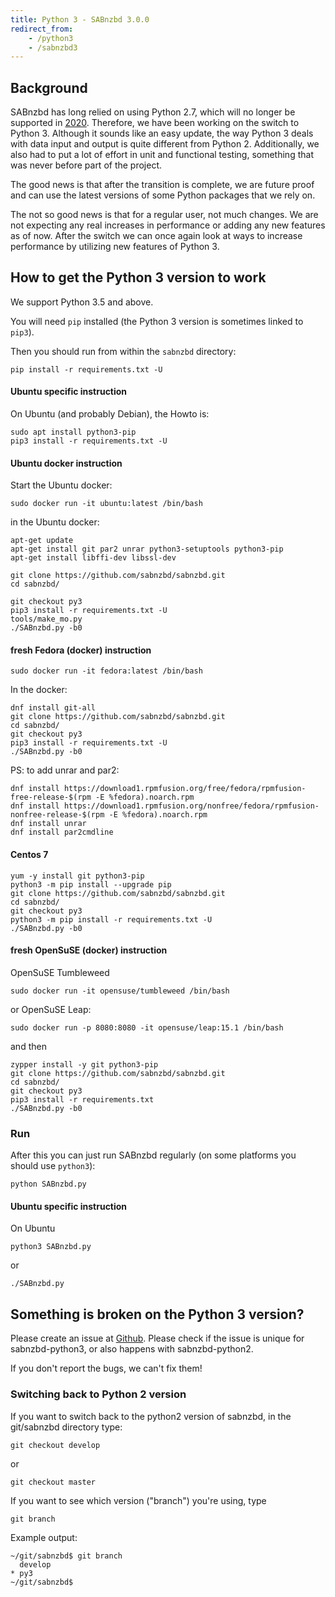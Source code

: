 ```yaml
---
title: Python 3 - SABnzbd 3.0.0
redirect_from:
    - /python3
    - /sabnzbd3
---
```


## Background

SABnzbd has long relied on using Python 2.7, which will no longer be supported in [2020](https://pythonclock.org/). Therefore, we have been working on the switch to Python 3.
Although it sounds like an easy update, the way Python 3 deals with data input and output is quite different from Python 2.
Additionally, we also had to put a lot of effort in unit and functional testing, something that was never before part of the project.

The good news is that after the transition is complete, we are future proof and can use the latest versions of some Python packages that we rely on.

The not so good news is that for a regular user, not much changes. We are not expecting any real increases in performance or adding any new features as of now.
After the switch we can once again look at ways to increase performance by utilizing new features of Python 3.

## How to get the Python 3 version to work

We support Python 3.5 and above.

You will need `pip` installed (the Python 3 version is sometimes linked to `pip3`).

Then you should run from within the `sabnzbd` directory:
```
pip install -r requirements.txt -U
```

#### Ubuntu specific instruction

On Ubuntu (and probably Debian), the Howto is:

```
sudo apt install python3-pip
pip3 install -r requirements.txt -U
```

#### Ubuntu docker instruction
Start the Ubuntu docker:
```
sudo docker run -it ubuntu:latest /bin/bash
```
in the Ubuntu docker:
```
apt-get update
apt-get install git par2 unrar python3-setuptools python3-pip
apt-get install libffi-dev libssl-dev

git clone https://github.com/sabnzbd/sabnzbd.git 
cd sabnzbd/

git checkout py3
pip3 install -r requirements.txt -U
tools/make_mo.py 
./SABnzbd.py -b0

```

#### fresh Fedora (docker) instruction
```
sudo docker run -it fedora:latest /bin/bash
```
In the docker:
```
dnf install git-all
git clone https://github.com/sabnzbd/sabnzbd.git
cd sabnzbd/
git checkout py3
pip3 install -r requirements.txt -U
./SABnzbd.py -b0
```
PS: to add unrar and par2:
```
dnf install https://download1.rpmfusion.org/free/fedora/rpmfusion-free-release-$(rpm -E %fedora).noarch.rpm 
dnf install https://download1.rpmfusion.org/nonfree/fedora/rpmfusion-nonfree-release-$(rpm -E %fedora).noarch.rpm
dnf install unrar
dnf install par2cmdline
```
#### Centos 7
```
yum -y install git python3-pip
python3 -m pip install --upgrade pip
git clone https://github.com/sabnzbd/sabnzbd.git
cd sabnzbd/
git checkout py3
python3 -m pip install -r requirements.txt -U
./SABnzbd.py -b0
```


#### fresh OpenSuSE (docker) instruction

OpenSuSE Tumbleweed

```
sudo docker run -it opensuse/tumbleweed /bin/bash
```
or OpenSuSE Leap:
```
sudo docker run -p 8080:8080 -it opensuse/leap:15.1 /bin/bash
```
and then
```
zypper install -y git python3-pip
git clone https://github.com/sabnzbd/sabnzbd.git
cd sabnzbd/
git checkout py3
pip3 install -r requirements.txt
./SABnzbd.py -b0
```




### Run

After this you can just run SABnzbd regularly (on some platforms you should use `python3`):
```
python SABnzbd.py
```
#### Ubuntu specific instruction

On Ubuntu
```
python3 SABnzbd.py
```
or
```
./SABnzbd.py
```

## Something is broken on the Python 3 version?

Please create an issue at [Github](https://github.com/sabnzbd/sabnzbd/issues/new). Please check if the issue is unique for sabnzbd-python3, or also happens with sabnzbd-python2.

If you don't report the bugs, we can't fix them!

### Switching back to Python 2 version

If you want to switch back to the python2 version of sabnzbd, in the git/sabnzbd directory type:

```
git checkout develop
```
or
```
git checkout master
```
If you want to see which version ("branch") you're using, type
```
git branch
```
Example output:
```
~/git/sabnzbd$ git branch 
  develop
* py3
~/git/sabnzbd$
```


